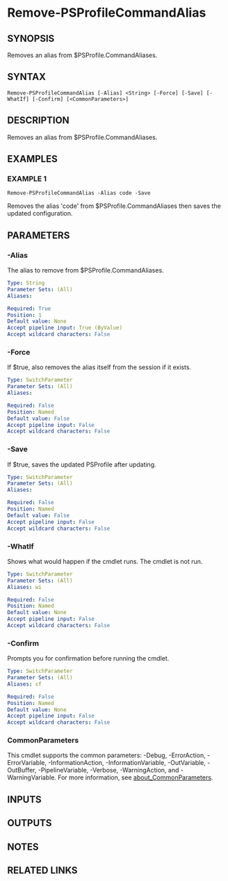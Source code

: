 # Remove-PSProfileCommandAlias

## SYNOPSIS
Removes an alias from $PSProfile.CommandAliases.

## SYNTAX

```
Remove-PSProfileCommandAlias [-Alias] <String> [-Force] [-Save] [-WhatIf] [-Confirm] [<CommonParameters>]
```

## DESCRIPTION
Removes an alias from $PSProfile.CommandAliases.

## EXAMPLES

### EXAMPLE 1
```
Remove-PSProfileCommandAlias -Alias code -Save
```

Removes the alias 'code' from $PSProfile.CommandAliases then saves the updated configuration.

## PARAMETERS

### -Alias
The alias to remove from $PSProfile.CommandAliases.

```yaml
Type: String
Parameter Sets: (All)
Aliases:

Required: True
Position: 1
Default value: None
Accept pipeline input: True (ByValue)
Accept wildcard characters: False
```

### -Force
If $true, also removes the alias itself from the session if it exists.

```yaml
Type: SwitchParameter
Parameter Sets: (All)
Aliases:

Required: False
Position: Named
Default value: False
Accept pipeline input: False
Accept wildcard characters: False
```

### -Save
If $true, saves the updated PSProfile after updating.

```yaml
Type: SwitchParameter
Parameter Sets: (All)
Aliases:

Required: False
Position: Named
Default value: False
Accept pipeline input: False
Accept wildcard characters: False
```

### -WhatIf
Shows what would happen if the cmdlet runs.
The cmdlet is not run.

```yaml
Type: SwitchParameter
Parameter Sets: (All)
Aliases: wi

Required: False
Position: Named
Default value: None
Accept pipeline input: False
Accept wildcard characters: False
```

### -Confirm
Prompts you for confirmation before running the cmdlet.

```yaml
Type: SwitchParameter
Parameter Sets: (All)
Aliases: cf

Required: False
Position: Named
Default value: None
Accept pipeline input: False
Accept wildcard characters: False
```

### CommonParameters
This cmdlet supports the common parameters: -Debug, -ErrorAction, -ErrorVariable, -InformationAction, -InformationVariable, -OutVariable, -OutBuffer, -PipelineVariable, -Verbose, -WarningAction, and -WarningVariable. For more information, see [about_CommonParameters](http://go.microsoft.com/fwlink/?LinkID=113216).

## INPUTS

## OUTPUTS

## NOTES

## RELATED LINKS
